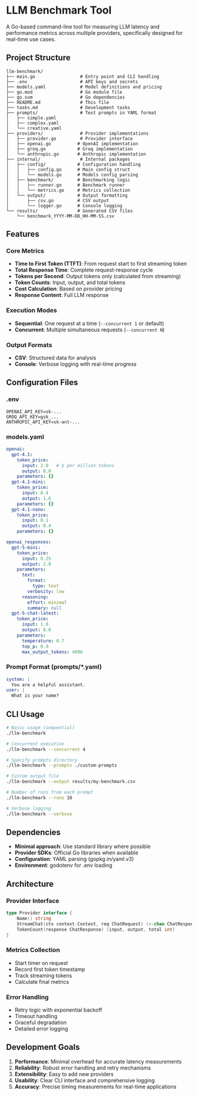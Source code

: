 # LLM Benchmark Tool

A Go-based command-line tool for measuring LLM latency and performance metrics across multiple providers, specifically designed for real-time use cases.

## Project Structure

```
llm-benchmark/
├── main.go                 # Entry point and CLI handling
├── .env                    # API keys and secrets
├── models.yaml             # Model definitions and pricing
├── go.mod                  # Go module file
├── go.sum                  # Go dependencies
├── README.md               # This file
├── tasks.md                # Development tasks
├── prompts/                # Test prompts in YAML format
│   ├── simple.yaml
│   ├── complex.yaml
│   └── creative.yaml
├── providers/              # Provider implementations
│   ├── provider.go         # Provider interface
│   ├── openai.go          # OpenAI implementation
│   ├── groq.go            # Groq implementation
│   └── anthropic.go       # Anthropic implementation
├── internal/               # Internal packages
│   ├── config/            # Configuration handling
│   │   ├── config.go      # Main config struct
│   │   └── models.go      # Models config parsing
│   ├── benchmark/         # Benchmarking logic
│   │   ├── runner.go      # Benchmark runner
│   │   └── metrics.go     # Metrics collection
│   └── output/            # Output formatting
│       ├── csv.go         # CSV output
│       └── logger.go      # Console logging
└── results/               # Generated CSV files
    └── benchmark_YYYY-MM-DD_HH-MM-SS.csv
```

## Features

### Core Metrics
- **Time to First Token (TTFT)**: From request start to first streaming token
- **Total Response Time**: Complete request-response cycle
- **Tokens per Second**: Output tokens only (calculated from streaming)
- **Token Counts**: Input, output, and total tokens
- **Cost Calculation**: Based on provider pricing
- **Response Content**: Full LLM response

### Execution Modes
- **Sequential**: One request at a time (`--concurrent 1` or default)
- **Concurrent**: Multiple simultaneous requests (`--concurrent N`)

### Output Formats
- **CSV**: Structured data for analysis
- **Console**: Verbose logging with real-time progress

## Configuration Files

### .env
```env
OPENAI_API_KEY=sk-...
GROQ_API_KEY=gsk_...
ANTHROPIC_API_KEY=sk-ant-...
```

### models.yaml
```yaml
openai:
  gpt-4.1:
    token_price:
      input: 2.0   # $ per million tokens
      output: 8.0
    parameters: {}
  gpt-4.1-mini:
    token_price:
      input: 0.4
      output: 1.6
    parameters: {}
  gpt-4.1-nano:
    token_price:
      input: 0.1
      output: 0.4
    parameters: {}

openai_responses:
  gpt-5-mini:
    token_price:
      input: 0.25
      output: 2.0
    parameters:
      text:
        format:
          type: text
        verbosity: low
      reasoning:
        effort: minimal
        summary: null
  gpt-5-chat-latest:
    token_price:
      input: 1.0
      output: 8.0
    parameters:
      temperature: 0.7
      top_p: 0.9
      max_output_tokens: 4096
```

### Prompt Format (prompts/*.yaml)
```yaml
system: |
  You are a helpful assistant.
user: |
  What is your name?
```

## CLI Usage

```bash
# Basic usage (sequential)
./llm-benchmark

# Concurrent execution
./llm-benchmark --concurrent 4

# Specify prompts directory
./llm-benchmark --prompts ./custom-prompts

# Custom output file
./llm-benchmark --output results/my-benchmark.csv

# Number of runs from each prompt
./llm-benchmark --runs 10

# Verbose logging
./llm-benchmark --verbose
```

## Dependencies

- **Minimal approach**: Use standard library where possible
- **Provider SDKs**: Official Go libraries when available
- **Configuration**: YAML parsing (gopkg.in/yaml.v3)
- **Environment**: godotenv for .env loading

## Architecture

### Provider Interface
```go
type Provider interface {
    Name() string
    StreamChat(ctx context.Context, req ChatRequest) (<-chan ChatResponse, error)
    TokenCount(response ChatResponse) (input, output, total int)
}
```

### Metrics Collection
- Start timer on request
- Record first token timestamp
- Track streaming tokens
- Calculate final metrics

### Error Handling
- Retry logic with exponential backoff
- Timeout handling
- Graceful degradation
- Detailed error logging

## Development Goals

1. **Performance**: Minimal overhead for accurate latency measurements
2. **Reliability**: Robust error handling and retry mechanisms
3. **Extensibility**: Easy to add new providers
4. **Usability**: Clear CLI interface and comprehensive logging
5. **Accuracy**: Precise timing measurements for real-time applications